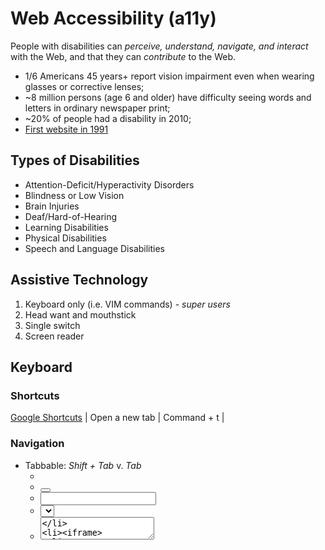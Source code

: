 # Web Accessibility (a11y)

People with disabilities can _perceive, understand, navigate, and interact_ with the Web, and that they can _contribute_ to the Web.

* 1/6 Americans 45 years+ report vision impairment even when wearing glasses or corrective lenses;
* ~8 million persons (age 6 and older) have difficulty seeing words and letters in ordinary newspaper print;
* ~20% of people had a disability in 2010;
* [First website in 1991](http://info.cern.ch/hypertext/WWW/TheProject.html)

## Types of Disabilities

* Attention-Deficit/Hyperactivity Disorders
* Blindness or Low Vision
* Brain Injuries
* Deaf/Hard-of-Hearing
* Learning Disabilities
* Physical Disabilities
* Speech and Language Disabilities

## Assistive Technology

1. Keyboard only (i.e. VIM commands) - _super users_
1. Head want and mouthstick
1. Single switch
1. Screen reader

## Keyboard

### Shortcuts
[Google Shortcuts](https://support.google.com/chromebook/answer/183101?hl=en)
| Open a new tab | Command + t |

### Navigation
* Tabbable: _Shift + Tab_ v. _Tab_
  - <a>
  - <button>
  - <input>
  - <select>
  - <textarea>
  - <iframe>
* Tabindex (similar idea as `z-index`):
  ```html
    <div tabindex=“0”>I’m focusable</div>
  ```
  - _Negative_ value allows for focusing but not be reachability through keyboard navigation;
  - _0_ value allows for focusability and reachability via sequential keyboard navigation in relative order;
  - _Positive_ value will add priority to focusability and reachability then relative order follows if equal.

### Visible Focus (WebAIM 2.4.7)
Bootstrap brought this to the forefront with their styling

### Skip Links (WebAIM 2.4.1)

![Skip to navigation example for NYTimes](/assets/skip_links.jpg)
Output of click: https://www.nytimes.com/?WT.z_jog=1&hF=t&vS=undefined#top-news

These links allow a user to skip over excessive tabbable content:
  * Skip to navigation
  * Skip to comments
  * Skip to content

![Default page displaying main content](/assets/main_content.jpg)
![Skip to content button highlighted](/assets/skip_to_content.jpg)
![Main content highlighted after skipping](/assets/main_content_highlighted.jpg)

Example 1:
```html
<!DOCTYPE html>
<html>
  <head>
    <meta charset="utf-8">
    <title>Skip Link</title>
    <style>
      .skip-link {
        position: absolute;
        top: -40px; // it is off the screen
        left: 0;
        background: red;
        color: white;
        padding: 8px;
        z-index: 9999;
      }

      .skip-link:focus {
        top: 0; // move back into focus
      }
    </style>
  </head>
  <body>
    <a href="#maincontent" class="skip-link">Skip to Content</a>
    <div class="navigation"></div>
    <!-- negative tabindex - not accessible through tabbing
    but in this case through clicking or navigation -->
    <div id="maincontent" tabindex="-1">
      Main Content....
    </div>
  </body>
</html>
```

### Focus (WebAIM 3.2.1)

Happens all the time when people are just tabbing through your site.
Have JS listen to `onkeyup` or `onclick` - not on focus.

Example 2:
